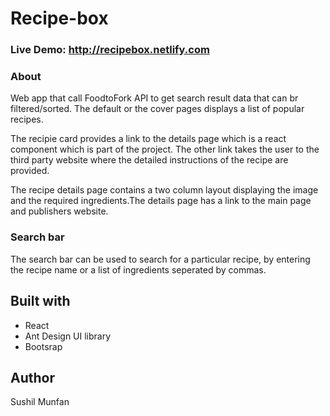 # Recipe-box

### Live Demo: http://recipebox.netlify.com

### About
Web app that call FoodtoFork API to get search result data that can br filtered/sorted. The default or the cover pages displays a list of popular recipes.

The recipie card provides a link to the details page which is a react component which is part of the project. The other link takes the user to the third party website where the detailed instructions of the recipe are provided.

The recipe details page contains a two column layout displaying the image and the required ingredients.The details page has a link to the main page and publishers website.

### Search bar

The search bar can be used to search for a particular recipe, by entering the recipe name or a list of ingredients seperated by commas.

## Built with
<ul>
  <li>React</li>
<li>Ant Design UI library</li>
  <li>Bootsrap</li></ul>

## Author 
Sushil Munfan




